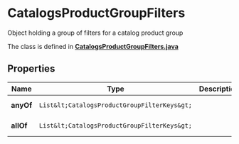 

# CatalogsProductGroupFilters

Object holding a group of filters for a catalog product group

The class is defined in **[CatalogsProductGroupFilters.java](../../src/main/java/org/openapitools/model/CatalogsProductGroupFilters.java)**

## Properties

Name | Type | Description | Notes
------------ | ------------- | ------------- | -------------
**anyOf** | `List&lt;CatalogsProductGroupFilterKeys&gt;` |  |  [optional property]
**allOf** | `List&lt;CatalogsProductGroupFilterKeys&gt;` |  |  [optional property]




